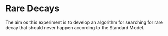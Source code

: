 # Rare Decays

The aim os this experiment is to develop an algorithm for searching for rare decay that should never happen according to the Standard Model.
